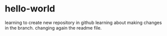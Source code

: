# hello-world
learning to create new repository in github
learning about making changes in the branch.
changing again the readme file.
